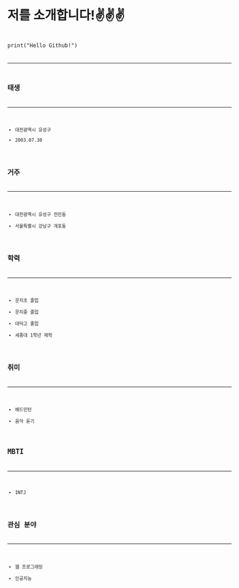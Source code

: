# 저를 소개합니다!✌✌✌

<code>
print("Hello Github!")
<code>
  
-------------------
  
##  태생
----------
- 대전광역시 유성구
- 2003.07.30
  
## 거주
----------
- 대전광역시 유성구 전민동
- 서울특별시 강남구 개포동

## 학력
---------
- 문지초 졸업    
- 문지중 졸업     
- 대덕고 졸업    
- 세종대 1학년 재학

## 취미
----------
- 배드민턴    
- 음악 듣기

## MBTI
----------
- INTJ

## 관심 분야
---------
- 웹 프로그래밍      
- 인공지능
